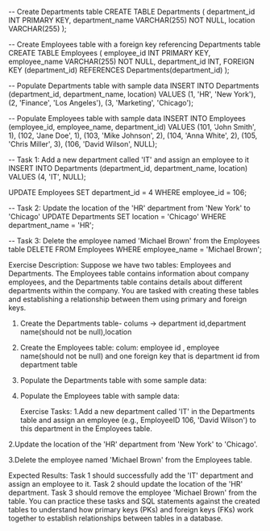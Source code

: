 -- Create Departments table
CREATE TABLE Departments (
    department_id INT PRIMARY KEY,
    department_name VARCHAR(255) NOT NULL,
    location VARCHAR(255)
);

-- Create Employees table with a foreign key referencing Departments table
CREATE TABLE Employees (
    employee_id INT PRIMARY KEY,
    employee_name VARCHAR(255) NOT NULL,
    department_id INT,
    FOREIGN KEY (department_id) REFERENCES Departments(department_id)
);

-- Populate Departments table with sample data
INSERT INTO Departments (department_id, department_name, location)
VALUES 
    (1, 'HR', 'New York'),
    (2, 'Finance', 'Los Angeles'),
    (3, 'Marketing', 'Chicago');

-- Populate Employees table with sample data
INSERT INTO Employees (employee_id, employee_name, department_id)
VALUES
    (101, 'John Smith', 1),
    (102, 'Jane Doe', 1),
    (103, 'Mike Johnson', 2),
    (104, 'Anna White', 2),
    (105, 'Chris Miller', 3),
    (106, 'David Wilson', NULL);

-- Task 1: Add a new department called 'IT' and assign an employee to it
INSERT INTO Departments (department_id, department_name, location)
VALUES (4, 'IT', NULL);

UPDATE Employees
SET department_id = 4
WHERE employee_id = 106;

-- Task 2: Update the location of the 'HR' department from 'New York' to 'Chicago'
UPDATE Departments
SET location = 'Chicago'
WHERE department_name = 'HR';

-- Task 3: Delete the employee named 'Michael Brown' from the Employees table
DELETE FROM Employees
WHERE employee_name = 'Michael Brown';


Exercise Description:
Suppose we have two tables: Employees and Departments. The Employees table contains information about company employees, and the Departments table contains details about different departments within the company. You are tasked with creating these tables and establishing a relationship between them using primary and foreign keys.

1. Create the Departments table- colums -> department id,department name(should not be null),location
2.  Create the Employees table: colum: employee id , employee name(should not be null) and one foreign key that is department id from department table
3. Populate the Departments table with some sample data:
4. Populate the Employees table with sample data:

   Exercise Tasks:
1.Add a new department called 'IT' in the Departments table and assign an employee (e.g., EmployeeID 106, 'David Wilson') to this department in the Employees table.

2.Update the location of the 'HR' department from 'New York' to 'Chicago'.

3.Delete the employee named 'Michael Brown' from the Employees table.

Expected Results:
Task 1 should successfully add the 'IT' department and assign an employee to it.
Task 2 should update the location of the 'HR' department.
Task 3 should remove the employee 'Michael Brown' from the table.
You can practice these tasks and SQL statements against the created tables to understand how primary keys (PKs) and foreign keys (FKs) work together to establish relationships between tables in a database.
